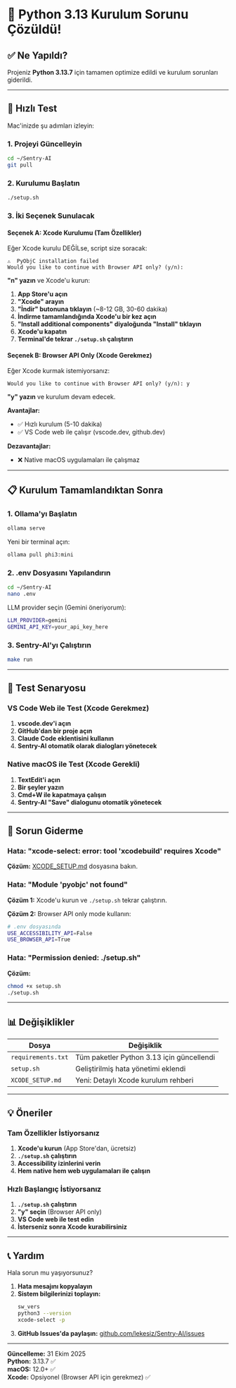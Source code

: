 # 🐍 Python 3.13 Kurulum Sorunu Çözüldü!

## ✅ Ne Yapıldı?

Projeniz **Python 3.13.7** için tamamen optimize edildi ve kurulum sorunları giderildi.

---

## 🚀 Hızlı Test

Mac'inizde şu adımları izleyin:

### 1. Projeyi Güncelleyin

```bash
cd ~/Sentry-AI
git pull
```

### 2. Kurulumu Başlatın

```bash
./setup.sh
```

### 3. İki Seçenek Sunulacak

#### Seçenek A: Xcode Kurulumu (Tam Özellikler)

Eğer Xcode kurulu DEĞİLse, script size soracak:

```
⚠️  PyObjC installation failed
Would you like to continue with Browser API only? (y/n):
```

**"n" yazın** ve Xcode'u kurun:

1. **App Store'u açın**
2. **"Xcode" arayın**
3. **"İndir" butonuna tıklayın** (~8-12 GB, 30-60 dakika)
4. **İndirme tamamlandığında Xcode'u bir kez açın**
5. **"Install additional components" diyaloğunda "Install" tıklayın**
6. **Xcode'u kapatın**
7. **Terminal'de tekrar `./setup.sh` çalıştırın**

#### Seçenek B: Browser API Only (Xcode Gerekmez)

Eğer Xcode kurmak istemiyorsanız:

```
Would you like to continue with Browser API only? (y/n): y
```

**"y" yazın** ve kurulum devam edecek.

**Avantajlar:**
- ✅ Hızlı kurulum (5-10 dakika)
- ✅ VS Code web ile çalışır (vscode.dev, github.dev)

**Dezavantajlar:**
- ❌ Native macOS uygulamaları ile çalışmaz

---

## 📋 Kurulum Tamamlandıktan Sonra

### 1. Ollama'yı Başlatın

```bash
ollama serve
```

Yeni bir terminal açın:

```bash
ollama pull phi3:mini
```

### 2. .env Dosyasını Yapılandırın

```bash
cd ~/Sentry-AI
nano .env
```

LLM provider seçin (Gemini öneriyorum):

```bash
LLM_PROVIDER=gemini
GEMINI_API_KEY=your_api_key_here
```

### 3. Sentry-AI'yı Çalıştırın

```bash
make run
```

---

## 🎯 Test Senaryosu

### VS Code Web ile Test (Xcode Gerekmez)

1. **vscode.dev'i açın**
2. **GitHub'dan bir proje açın**
3. **Claude Code eklentisini kullanın**
4. **Sentry-AI otomatik olarak dialogları yönetecek**

### Native macOS ile Test (Xcode Gerekli)

1. **TextEdit'i açın**
2. **Bir şeyler yazın**
3. **Cmd+W ile kapatmaya çalışın**
4. **Sentry-AI "Save" dialogunu otomatik yönetecek**

---

## 🔧 Sorun Giderme

### Hata: "xcode-select: error: tool 'xcodebuild' requires Xcode"

**Çözüm:** [XCODE_SETUP.md](XCODE_SETUP.md) dosyasına bakın.

### Hata: "Module 'pyobjc' not found"

**Çözüm 1:** Xcode'u kurun ve `./setup.sh` tekrar çalıştırın.

**Çözüm 2:** Browser API only mode kullanın:

```bash
# .env dosyasında
USE_ACCESSIBILITY_API=False
USE_BROWSER_API=True
```

### Hata: "Permission denied: ./setup.sh"

**Çözüm:**

```bash
chmod +x setup.sh
./setup.sh
```

---

## 📊 Değişiklikler

| Dosya | Değişiklik |
|-------|------------|
| `requirements.txt` | Tüm paketler Python 3.13 için güncellendi |
| `setup.sh` | Geliştirilmiş hata yönetimi eklendi |
| `XCODE_SETUP.md` | Yeni: Detaylı Xcode kurulum rehberi |

---

## 💡 Öneriler

### Tam Özellikler İstiyorsanız

1. **Xcode'u kurun** (App Store'dan, ücretsiz)
2. **`./setup.sh` çalıştırın**
3. **Accessibility izinlerini verin**
4. **Hem native hem web uygulamaları ile çalışın**

### Hızlı Başlangıç İstiyorsanız

1. **`./setup.sh` çalıştırın**
2. **"y" seçin** (Browser API only)
3. **VS Code web ile test edin**
4. **İsterseniz sonra Xcode kurabilirsiniz**

---

## 📞 Yardım

Hala sorun mu yaşıyorsunuz?

1. **Hata mesajını kopyalayın**
2. **Sistem bilgilerinizi toplayın:**
   ```bash
   sw_vers
   python3 --version
   xcode-select -p
   ```
3. **GitHub Issues'da paylaşın:** [github.com/lekesiz/Sentry-AI/issues](https://github.com/lekesiz/Sentry-AI/issues)

---

**Güncelleme:** 31 Ekim 2025  
**Python:** 3.13.7 ✅  
**macOS:** 12.0+ ✅  
**Xcode:** Opsiyonel (Browser API için gerekmez) ✅
